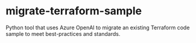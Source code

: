 # migrate-terraform-sample
Python tool that uses Azure OpenAI to migrate an existing Terraform code sample to meet best-practices and standards.